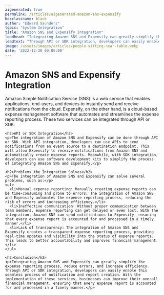 ```yaml
---
aigenerated: true
permalink: /articles/aigenerated-amazon-sns-expensify
boxclassname: black
author: "Edward Saunders"
topic: "System Integration"
title: "Amazon SNS and Expensify Integration"
leadhead: "Integrating Amazon SNS and Expensify can greatly simplify the expense reporting process, reduce errors, and increase efficiency"
leadtext: "Through API or SDK integration, developers can easily enable this seamless process of notification and report creation. With the implementation of these services, businesses can improve their overall financial management, ensuring that every expense report is accounted for and processed in a timely manner."
image: /assets/images/articles/people-sitting-near-table.webp
date: '2022-12-20 00:00:00'
---
```

<div class="arttext">    <h1>Amazon SNS and Expensify Integration</h1>
    <p>Amazon Simple Notification Service (SNS) is a web service that enables applications, end-users, and devices to instantly send and receive notifications from the cloud. Expensify, on the other hand, is a cloud-based expense management software that automates and streamlines the expense reporting process. These two services can be integrated through API or SDK.</p>
    
    <h2>API or SDK Integration</h2>
    <p>The integration of Amazon SNS and Expensify can be done through API or SDK. With API integration, developers can use APIs to send notifications from an event source to a destination endpoint. This will allow Expensify to receive notifications from Amazon SNS and automatically create expense reports. Meanwhile, with SDK integration, developers can use software development kits to simplify the process of integrating Amazon SNS and Expensify.</p>
    
    <h2>Problems the Integration Solves</h2>
    <p>The integration of Amazon SNS and Expensify can solve several problems, such as:</p>
    <ul>
      <li>Manual expense reporting: Manually creating expense reports can be time-consuming and prone to errors. The integration of Amazon SNS and Expensify automates the expense reporting process, reducing the risk of errors and increasing efficiency.</li>
      <li>Ineffective communication: Without proper communication between team members, expense reporting can get delayed or even lost. With the integration, Amazon SNS can send notifications to Expensify, ensuring that every expense report is accounted for and processed in a timely manner.</li>
      <li>Lack of transparency: The integration of Amazon SNS and Expensify creates a transparent expense reporting process, providing real-time updates and visibility into the status of expense reports. This leads to better accountability and improves financial management.</li>
    </ul>
    
    <h2>Conclusion</h2>
    <p>Integrating Amazon SNS and Expensify can greatly simplify the expense reporting process, reduce errors, and increase efficiency. Through API or SDK integration, developers can easily enable this seamless process of notification and report creation. With the implementation of these services, businesses can improve their overall financial management, ensuring that every expense report is accounted for and processed in a timely manner.</p>
</div>